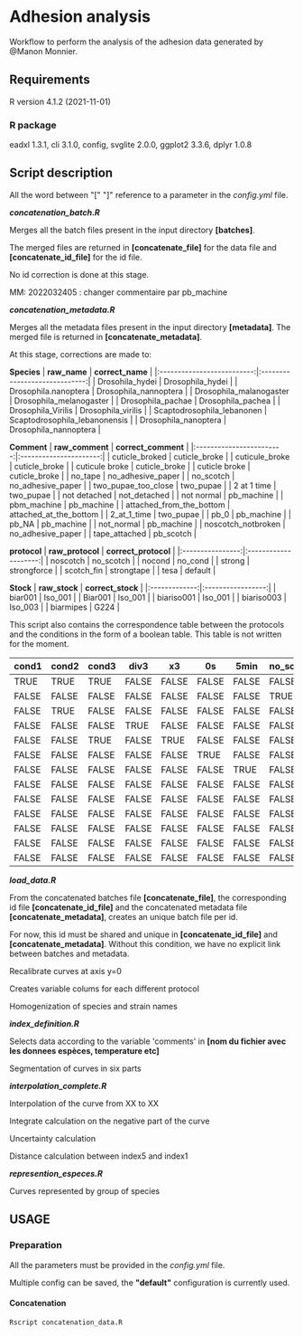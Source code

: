 # Adhesion analysis
Workflow to perform the analysis of the adhesion data generated by @Manon Monnier.

## Requirements

R version 4.1.2 (2021-11-01)

### R package


eadxl 1.3.1, cli 3.1.0, config, svglite 2.0.0, ggplot2 3.3.6, dplyr 1.0.8

## Script description
All the word between "[" "]" reference to a parameter in the _config.yml_ file.

**_concatenation_batch.R_**

Merges all the batch files present in the input directory **[batches]**. 

The merged files are returned in **[concatenate_file]** for the data file and **[concatenate_id_file]** for the id file.

No id correction is done at this stage.

MM: 2022032405 : changer commentaire par pb_machine


**_concatenation_metadata.R_**

Merges all the metadata files present in the input directory **[metadata]**.
The merged file is returned in **[concatenate_metadata]**.

At this stage, corrections are made to:

**Species**
|        **raw_name**        |        **correct_name**       |
|:--------------------------:|:-----------------------------:|
| Drosohila_hydei            | Drosophila_hydei              |
| Drosophila.nanoptera       | Drosophila_nannoptera         |
| Drosophila_malanogaster    | Drosophila_melanogaster       |
| Drosophila_pachae          | Drosophila_pachea             |
| Drosophila_Virilis         | Drosophila_virilis            |
| Scaptodrosophila_lebanonen | Scaptodrosophila_lebanonensis |
| Drosophila_nanoptera       | Drosophila_nannoptera         |

**Comment**
|      **raw_comment**     |   **correct_comment**  |
|:------------------------:|:----------------------:|
| cuticle_broked           | cuticle_broke          |
| cuticule_broke           | cuticle_broke          |
| cuticule broke           | cuticle_broke          |
| cuticle broke            | cuticle_broke          |
| no_tape                  | no_adhesive_paper      |
| no_scotch                | no_adhesive_paper      |
| two_pupae_too_close      | two_pupae              |
| 2 at 1 time              | two_pupae              |
| not detached             | not_detached           |
| not normal               | pb_machine             |
| pbm_machine              | pb_machine             |
| attached_from_the_bottom | attached_at_the_bottom |
| 2_at_1_time              | two_pupae              |
| pb_0                     | pb_machine             |
| pb_NA                    | pb_machine             |
| not_normal               | pb_machine             |
| noscotch_notbroken       | no_adhesive_paper      |
| tape_attached            | pb_scotch              |

**protocol**
| **raw_protocol** | **correct_protocol** |
|:----------------:|:--------------------:|
| noscotch         | no_scotch            |
| nocond           | no_cond              |
| strong           | strongforce          |
| scotch_fin       | strongtape           |
| tesa             | default              |

**Stock**
| **raw_stock** | **correct_stock** |
|:-------------:|:-----------------:|
| biar001       | Iso_001           |
| Biar001       | Iso_001           |
| biariso001    | Iso_001           |
| biariso003    | Iso_003           |
| biarmipes     | G224              |

This script also contains the correspondence table between the protocols and the conditions in the form of a boolean table. This table is not written for the moment.

| cond1 | cond2 | cond3 | div3  | x3    | 0s    | 5min  | no_scotch | strongforce | 3japf | no_cond | water | strongtape | scotch_fin_strong_force | default |
|-------|-------|-------|-------|-------|-------|-------|-----------|-------------|-------|---------|-------|------------|-------------------------|---------|
| TRUE  | TRUE  | TRUE  | FALSE | FALSE | FALSE | FALSE | FALSE     | FALSE       | FALSE | FALSE   | TRUE  | FALSE      | FALSE                   | FALSE   |
| FALSE | FALSE | FALSE | FALSE | FALSE | FALSE | FALSE | TRUE      | FALSE       | FALSE | FALSE   | FALSE | FALSE      | FALSE                   | FALSE   |
| FALSE | TRUE  | FALSE | FALSE | FALSE | FALSE | FALSE | FALSE     | FALSE       | FALSE | FALSE   | FALSE | FALSE      | FALSE                   | FALSE   |
| FALSE | FALSE | FALSE | TRUE  | FALSE | FALSE | FALSE | FALSE     | FALSE       | FALSE | FALSE   | FALSE | FALSE      | FALSE                   | FALSE   |
| FALSE | FALSE | TRUE  | FALSE | TRUE  | FALSE | FALSE | FALSE     | FALSE       | FALSE | FALSE   | FALSE | FALSE      | FALSE                   | FALSE   |
| FALSE | FALSE | FALSE | FALSE | FALSE | TRUE  | FALSE | FALSE     | FALSE       | FALSE | FALSE   | FALSE | FALSE      | FALSE                   | FALSE   |
| FALSE | FALSE | FALSE | FALSE | FALSE | FALSE | TRUE  | FALSE     | FALSE       | FALSE | FALSE   | FALSE | FALSE      | FALSE                   | FALSE   |
| FALSE | FALSE | FALSE | FALSE | FALSE | FALSE | FALSE | FALSE     | TRUE        | FALSE | FALSE   | FALSE | FALSE      | TRUE                    | FALSE   |
| FALSE | FALSE | FALSE | FALSE | FALSE | FALSE | FALSE | FALSE     | FALSE       | TRUE  | FALSE   | FALSE | FALSE      | FALSE                   | FALSE   |
| FALSE | FALSE | FALSE | FALSE | FALSE | FALSE | FALSE | FALSE     | FALSE       | FALSE | TRUE    | FALSE | FALSE      | FALSE                   | FALSE   |
| FALSE | FALSE | FALSE | FALSE | FALSE | FALSE | FALSE | FALSE     | FALSE       | FALSE | FALSE   | TRUE  | FALSE      | FALSE                   | FALSE   |
| FALSE | FALSE | FALSE | FALSE | FALSE | FALSE | FALSE | FALSE     | FALSE       | FALSE | FALSE   | FALSE | TRUE       | TRUE                    | FALSE   |
| FALSE | FALSE | FALSE | FALSE | FALSE | FALSE | FALSE | FALSE     | FALSE       | FALSE | FALSE   | FALSE | FALSE      | FALSE                   | TRUE    |


**_load_data.R_**

From the concatenated batches file **[concatenate_file]**, the corresponding id file **[concatenate_id_file]** and the concatenated metadata file **[concatenate_metadata]**,
creates an unique batch file per id.

For now, this id must be shared and unique in **[concatenate_id_file]** and **[concatenate_metadata]**.
Without this condition, we have no explicit link between batches and metadata.

Recalibrate curves at axis y=0

Creates variable colums for each different protocol

Homogenization of species and strain names

**_index_definition.R_**

Selects data according to the variable 'comments' in **[nom du fichier avec les donnees espèces, temperature etc]**

Segmentation of curves in six parts

**_interpolation_complete.R_**

Interpolation of the curve from XX to XX

Integrate calculation on the negative part of the curve

Uncertainty calculation

Distance calculation between index5 and index1

**_represention_especes.R_**

Curves represented by group of species




## USAGE

### Preparation
All the parameters must be provided in the _config.yml_ file.

Multiple config can be saved, the **"default"** configuration is currently used.

#### Concatenation
``` shell
Rscript concatenation_data.R
```
